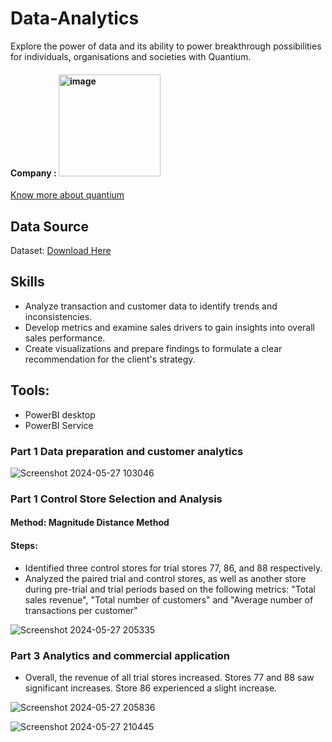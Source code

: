 # Data-Analytics
Explore the power of data and its ability to power breakthrough possibilities for individuals, organisations and societies with Quantium.


#### Company : <img width="163" alt="image" src="https://github.com/Suifengyuan78/Data-Analytics/assets/167149285/596a1013-ed24-4f0a-8d9e-9975630da463">
[Know more about quantium](https://quantium.com/)


## Data Source
Dataset: [Download Here]( )

## Skills
- Analyze transaction and customer data to identify trends and inconsistencies. 
- Develop metrics and examine sales drivers to gain insights into overall sales performance. 
- Create visualizations and prepare findings to formulate a clear recommendation for the client's strategy.


## Tools: 
- PowerBI desktop
- PowerBI Service


### Part 1 Data preparation and customer analytics
![Screenshot 2024-05-27 103046](https://github.com/Suifengyuan78/Data-Analytics/assets/167149285/db4c3e67-fc90-44b9-81b4-b91bba76c3be)


### Part 1 Control Store Selection and Analysis

#### Method: Magnitude Distance Method
#### Steps:
- Identified three control stores for trial stores 77, 86, and 88 respectively.
- Analyzed the paired trial and control stores, as well as another store during pre-trial and trial periods based on the following metrics: "Total sales revenue", "Total number of customers" and "Average number of transactions per customer"

![Screenshot 2024-05-27 205335](https://github.com/Suifengyuan78/Data-Analytics/assets/167149285/b08ee0d9-8b42-45fe-8a46-07ca4e275855)



### Part 3 Analytics and commercial application
- Overall, the revenue of all trial stores increased. Stores 77 and 88 saw significant increases. Store 86 experienced a slight increase.

![Screenshot 2024-05-27 205836](https://github.com/Suifengyuan78/Data-Analytics/assets/167149285/3e75b9d6-0076-4b7c-8de9-f79f41fdc1f3)


![Screenshot 2024-05-27 210445](https://github.com/Suifengyuan78/Data-Analytics/assets/167149285/80aef26a-735d-4edf-8cc4-87159df7ef47)





